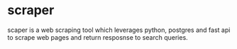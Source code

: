 # scraper

scaper is a web scraping tool which leverages python, postgres and fast api to scrape web pages and return resposnse to search queries. 
